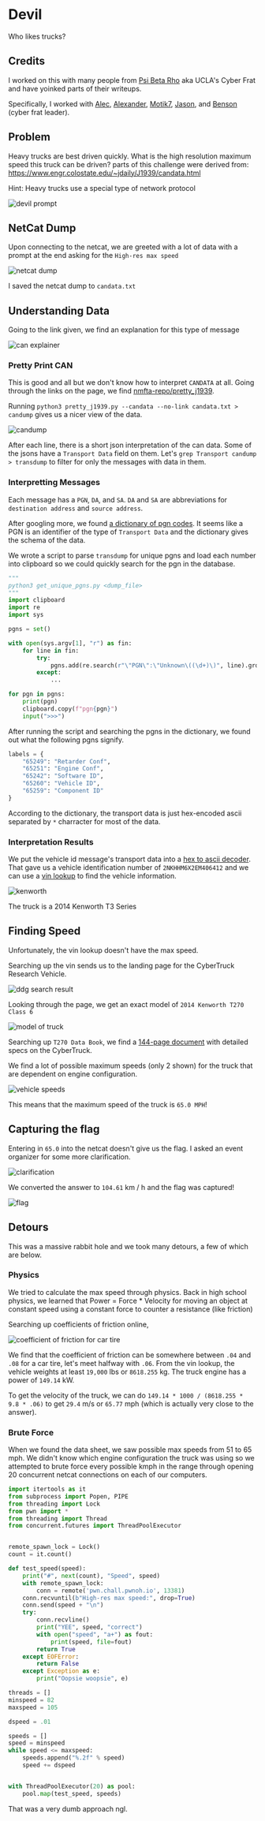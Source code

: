 # Devil

Who likes trucks?

## Credits

I worked on this with many people from [Psi Beta Rho](https://github.com/pbrucla) aka UCLA's Cyber Frat and have yoinked parts of their writeups.

Specifically, I worked with [Alec](https://github.com/burturt), [Alexander](https://github.com/awest25), [Motik7](https://github.com/Motik7), [Jason](https://github.com/ghtjason), and [Benson](https://github.com/bliutech) (cyber frat leader).

## Problem

Heavy trucks are best driven quickly. What is the high resolution maximum speed this truck can be driven? parts of this challenge were derived from: https://www.engr.colostate.edu/~jdaily/J1939/candata.html

Hint: Heavy trucks use a special type of network protocol

![devil prompt](https://i.imgur.com/ueYKYCV.png)

## NetCat Dump

Upon connecting to the netcat, we are greeted with a lot of data with a prompt at the end asking for the `High-res max speed`

![netcat dump](https://i.imgur.com/W3q1JiQ.png)

I saved the netcat dump to `candata.txt`

## Understanding Data

Going to the link given, we find an explanation for this type of message

![can explainer](https://i.imgur.com/2CHBzUx.png)


### Pretty Print CAN

This is good and all but we don't know how to interpret `CANDATA` at all. Going through the links on the page, we find [nmfta-repo/pretty_j1939](https://github.com/nmfta-repo/pretty_j1939).

Running `python3 pretty_j1939.py --candata --no-link candata.txt > candump` gives us a nicer view of the data.

![candump](https://i.imgur.com/jUkcexk.png)

After each line, there is a short json interpretation of the can data. Some of the jsons have a `Transport Data` field on them. Let's `grep Transport candump > transdump` to filter for only the messages with data in them.

### Interpretting Messages

Each message has a `PGN`, `DA`, and `SA`. `DA` and `SA` are abbreviations for `destination address` and `source address`.

After googling more, we found [a dictionary of pgn codes](https://gurtam.com/files/ftp/CAN/j1939-71.pdf). It seems like a PGN is an identifier of the type of `Transport Data` and the dictionary gives the schema of the data.

We wrote a script to parse `transdump` for unique pgns and load each number into clipboard so we could quickly search for the pgn in the database.

```python
"""
python3 get_unique_pgns.py <dump_file>
"""
import clipboard
import re
import sys

pgns = set()

with open(sys.argv[1], "r") as fin:
    for line in fin:
        try:
            pgns.add(re.search(r"\"PGN\":\"Unknown\((\d+)\)", line).group(1))
        except:
            ...

for pgn in pgns:
    print(pgn)
    clipboard.copy(f"pgn{pgn}")
    input(">>>")
```

After running the script and searching the pgns in the dictionary, we found out what the following pgns signify.

```python
labels = {
    "65249": "Retarder Conf",
    "65251": "Engine Conf",
    "65242": "Software ID",
    "65260": "Vehicle ID",
    "65259": "Component ID"
}
```

According to the dictionary, the transport data is just hex-encoded ascii separated by `*` charracter for most of the data.

### Interpretation Results

We put the vehicle id message's transport data into a [hex to ascii decoder](https://www.rapidtables.com/convert/number/hex-to-ascii.html). That gave us a vehicle identification number of `2NKHHM6X2EM406412` and we can use a [vin lookup](https://driving-tests.org/vin-decoder/) to find the vehicle information.

![kenworth](https://user-images.githubusercontent.com/50760816/200149607-84847b17-fbd1-436a-9d75-afab56423689.png)

The truck is a 2014 Kenworth T3 Series

## Finding Speed

Unfortunately, the vin lookup doesn't have the max speed.

Searching up the vin sends us to the landing page for the CyberTruck Research Vehicle.

![ddg search result](https://i.imgur.com/3nPJcch.png)

Looking through the page, we get an exact model of `2014 Kenworth T270 Class 6`

![model of truck](https://i.imgur.com/Kv6XdEk.png)

Searching up `T270 Data Book`, we find a [144-page document](https://www.escnj.us/cms/lib/NJ02211024/Centricity/Domain/318/2020%20Kenworth%20T270%20Data%20Book.pdf) with detailed specs on the CyberTruck.

We find a lot of possible maximum speeds (only 2 shown) for the truck that are dependent on engine configuration.

![vehicle speeds](https://i.imgur.com/BsRKk9h.png)

This means that the maximum speed of the truck is `65.0 MPH`!

## Capturing the flag

Entering in `65.0` into the netcat doesn't give us the flag. I asked an event organizer for some more clarification.

![clarification](https://i.imgur.com/ox58fwi.png)

We converted the answer to `104.61` km / h and the flag was captured!

![flag](https://i.imgur.com/bYsRYIJ.png)

## Detours

This was a massive rabbit hole and we took many detours, a few of which are below.

### Physics

We tried to calculate the max speed through physics. Back in high school physics, we learned that Power = Force * Velocity for moving an object at constant speed using a constant force to counter a resistance (like friction)

Searching up coefficients of friction online,

![coefficient of friction for car tire](https://i.imgur.com/mBgqsLt.png)

We find that the coefficient of friction can be somewhere between `.04` and `.08` for a car tire, let's meet halfway with `.06`. From the vin lookup, the vehicle weights at least `19,000` lbs or `8618.255` kg. The truck engine has a power of `149.14` kW.

To get the velocity of the truck, we can do `149.14 * 1000 / (8618.255 * 9.8 * .06)` to get `29.4` m/s or `65.77` mph (which is actually very close to the answer). 

### Brute Force

When we found the data sheet, we saw possible max speeds from 51 to 65 mph. We didn't know which engine configuration the truck was using so we attempted to brute force every possible kmph in the range through opening 20 concurrent netcat connections on each of our computers.

```python
import itertools as it
from subprocess import Popen, PIPE
from threading import Lock
from pwn import *
from threading import Thread
from concurrent.futures import ThreadPoolExecutor


remote_spawn_lock = Lock()
count = it.count()

def test_speed(speed):
    print("#", next(count), "Speed", speed)
    with remote_spawn_lock:
        conn = remote('pwn.chall.pwnoh.io', 13381)
    conn.recvuntil(b"High-res max speed:", drop=True)
    conn.send(speed + "\n")
    try:
        conn.recvline()
        print("YEE", speed, "correct")
        with open("speed", "a+") as fout:
            print(speed, file=fout)
        return True
    except EOFError:
        return False
    except Exception as e:
        print("Oopsie woopsie", e)

threads = []
minspeed = 82
maxspeed = 105

dspeed = .01

speeds = []
speed = minspeed
while speed <= maxspeed:
    speeds.append("%.2f" % speed)
    speed += dspeed


with ThreadPoolExecutor(20) as pool:
    pool.map(test_speed, speeds)
```

That was a very dumb approach ngl.
